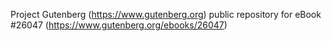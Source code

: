 Project Gutenberg (https://www.gutenberg.org) public repository for eBook #26047 (https://www.gutenberg.org/ebooks/26047)
